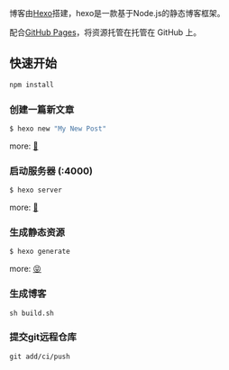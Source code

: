 
博客由[Hexo](https://hexo.io/)搭建，hexo是一款基于Node.js的静态博客框架。

配合[GitHub Pages](https://pages.github.com/)，将资源托管在托管在 GitHub 上。

## 快速开始
``` bash
npm install
```

### 创建一篇新文章

``` bash
$ hexo new "My New Post"
```

more: [🐳](https://hexo.io/zh-cn/docs/writing.html)

### 启动服务器 (:4000)

``` bash
$ hexo server
```

more: [🐹](https://hexo.io/zh-cn/docs/server.html)

### 生成静态资源

``` bash
$ hexo generate
```

more: [😝](https://hexo.io/zh-cn/docs/generating.html)

### 生成博客

```
sh build.sh
```

### 提交git远程仓库

```
git add/ci/push 
```
